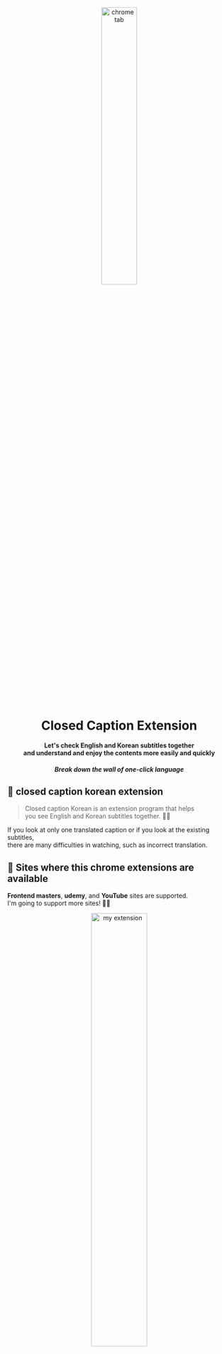 <div align="center">
   <img width="40%" alt="chrome tab" src="./public/assets/readme/kitty.svg" />
   <h1>Closed Caption Extension</h1>
   <strong>Let's check English and Korean subtitles together<br /> and understand and enjoy the contents more easily and quickly</strong>
   <h5>Break down the wall of one-click language</h5>
</div>

## 🔖 closed caption korean extension

> Closed caption Korean is an extension program that helps<br />
> you see English and Korean subtitles together. 🧑‍💻

If you look at only one translated caption or if you look at the existing subtitles,<br />
there are many difficulties in watching, such as incorrect translation.

## 🚀 Sites where this chrome extensions are available

**Frontend masters**, **udemy**, and **YouTube** sites are supported.<br />
I'm going to support more sites! 🧑‍💻

<div align="center">
   <img width="50%" alt="my extension" src="./public/assets/readme/closed-caption.png" />
</div>

## 🌈 Using closed caption extension

<p>
    <a href="https://chrome.google.com/webstore/detail/closed-caption-korean/pjfhdffkbjfneojiamjnooaagomkimde?hl=ko">
    <img src="https://img.shields.io/badge/%20-Chrome-red?logo=google-chrome&logoColor=white" alt="Download for Chrome" />
    </a>
        <a href="https://chrome.google.com/webstore/detail/closed-caption-korean/pjfhdffkbjfneojiamjnooaagomkimde">
    <img src="https://img.shields.io/badge/%20-Edge-blue?logo=microsoft-edge&logoColor=white" alt="Download for Edge" />
    </a>
</p>

## 🕍 Architecture

<img width="100%" alt="my extension architecture" src="./public/assets/readme/architecture.png" />

## How to update website?

1. Add the site URL that you add to the content_scripts matched array in the manifest.
